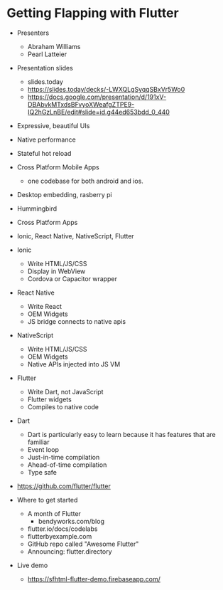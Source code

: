 # Getting Flapping with Flutter

* Presenters
  * Abraham Williams
  * Pearl Latteier
* Presentation slides
  * slides.today
  * <https://slides.today/decks/-LWXQLgSyqqSBxVr5Wo0>
  * <https://docs.google.com/presentation/d/191xV-DBAbvkMTxdsBFvyoXWeafgZTPE9-IQ2hGzLnBE/edit#slide=id.g44ed653bdd_0_440>

* Expressive, beautiful UIs
* Native performance
* Stateful hot reload
* Cross Platform Mobile Apps
  * one codebase for both android and ios.
* Desktop embedding, rasberry pi
* Hummingbird
* Cross Platform Apps
* Ionic, React Native, NativeScript, Flutter
* Ionic
  * Write HTML/JS/CSS
  * Display in WebView
  * Cordova or Capacitor wrapper
* React Native
  * Write React
  * OEM Widgets
  * JS bridge connects to native apis
* NativeScript
  * Write HTML/JS/CSS
  * OEM Widgets
  * Native APIs injected into JS VM
* Flutter
  * Write Dart, not JavaScript
  * Flutter widgets
  * Compiles to native code
* Dart
  * Dart is particularly easy to learn because it has features that are familiar
  * Event loop
  * Just-in-time compilation
  * Ahead-of-time compilation
  * Type safe
* <https://github.com/flutter/flutter>
* Where to get started
  * A month of Flutter
    * bendyworks.com/blog
  * flutter.io/docs/codelabs
  * flutterbyexample.com
  * GitHub repo called "Awesome Flutter"
  * Announcing: flutter.directory
* Live demo
  * <https://sfhtml-flutter-demo.firebaseapp.com/>
